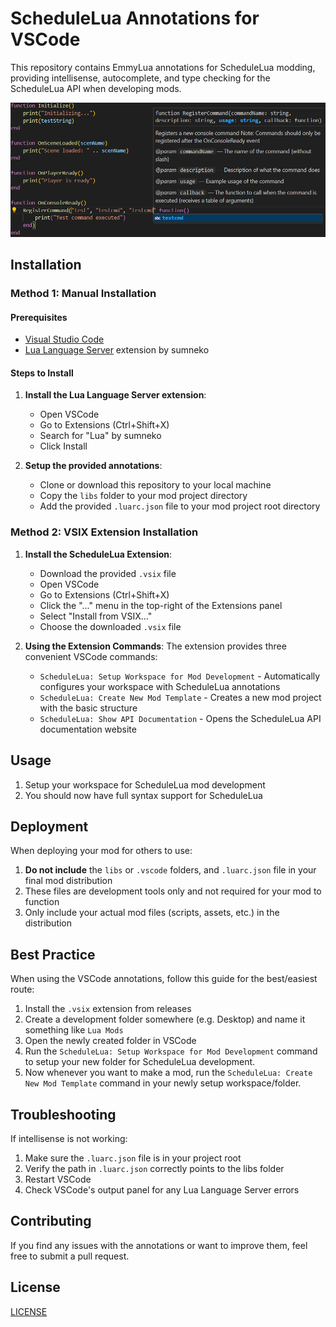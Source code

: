 # ScheduleLua Annotations for VSCode

This repository contains EmmyLua annotations for ScheduleLua modding, providing intellisense, autocomplete, and type checking for the ScheduleLua API when developing mods.

![Feature Preview](https://raw.githubusercontent.com/ScheduleLua/ScheduleLua-Annotations/refs/heads/master/image.png)

## Installation

### Method 1: Manual Installation

#### Prerequisites

- [Visual Studio Code](https://code.visualstudio.com/)
- [Lua Language Server](https://marketplace.visualstudio.com/items?itemName=sumneko.lua) extension by sumneko

#### Steps to Install

1. **Install the Lua Language Server extension**:
   - Open VSCode
   - Go to Extensions (Ctrl+Shift+X)
   - Search for "Lua" by sumneko
   - Click Install

2. **Setup the provided annotations**:
   - Clone or download this repository to your local machine
   - Copy the `libs` folder to your mod project directory
   - Add the provided `.luarc.json` file to your mod project root directory

### Method 2: VSIX Extension Installation

1. **Install the ScheduleLua Extension**:
   - Download the provided `.vsix` file
   - Open VSCode
   - Go to Extensions (Ctrl+Shift+X)
   - Click the "..." menu in the top-right of the Extensions panel
   - Select "Install from VSIX..."
   - Choose the downloaded `.vsix` file

2. **Using the Extension Commands**:
   The extension provides three convenient VSCode commands:
   - `ScheduleLua: Setup Workspace for Mod Development` - Automatically configures your workspace with ScheduleLua annotations
   - `ScheduleLua: Create New Mod Template` - Creates a new mod project with the basic structure
   - `ScheduleLua: Show API Documentation` - Opens the ScheduleLua API documentation website

## Usage

1. Setup your workspace for ScheduleLua mod development
2. You should now have full syntax support for ScheduleLua

## Deployment

When deploying your mod for others to use:

1. **Do not include** the `libs` or `.vscode` folders, and `.luarc.json` file in your final mod distribution
2. These files are development tools only and not required for your mod to function
3. Only include your actual mod files (scripts, assets, etc.) in the distribution

## Best Practice

When using the VSCode annotations, follow this guide for the best/easiest route:

1. Install the `.vsix` extension from releases
2. Create a development folder somewhere (e.g. Desktop) and name it something like `Lua Mods`
3. Open the newly created folder in VSCode
4. Run the `ScheduleLua: Setup Workspace for Mod Development` command to setup your new folder for ScheduleLua development.
5. Now whenever you want to make a mod, run the `ScheduleLua: Create New Mod Template` command in your newly setup workspace/folder.

## Troubleshooting

If intellisense is not working:

1. Make sure the `.luarc.json` file is in your project root
2. Verify the path in `.luarc.json` correctly points to the libs folder
3. Restart VSCode
4. Check VSCode's output panel for any Lua Language Server errors

## Contributing

If you find any issues with the annotations or want to improve them, feel free to submit a pull request.

## License

[LICENSE](LICENSE)